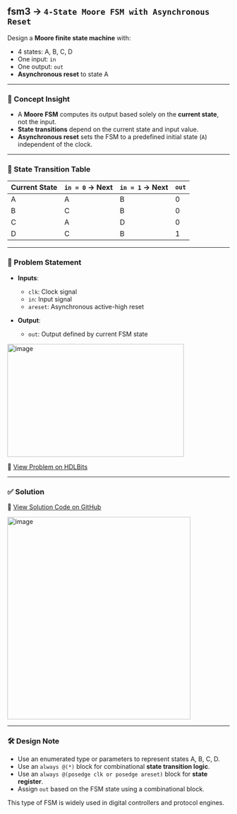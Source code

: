 ## fsm3 → `4-State Moore FSM with Asynchronous Reset`

Design a **Moore finite state machine** with:
- 4 states: A, B, C, D
- One input: `in`
- One output: `out`
- **Asynchronous reset** to state A

---

### 🧠 Concept Insight

- A **Moore FSM** computes its output based solely on the **current state**, not the input.
- **State transitions** depend on the current state and input value.
- **Asynchronous reset** sets the FSM to a predefined initial state (`A`) independent of the clock.

---

### 📘 State Transition Table

| Current State | `in = 0` → Next | `in = 1` → Next | `out` |
|---------------|-----------------|-----------------|--------|
| A             | A               | B               | 0      |
| B             | C               | B               | 0      |
| C             | A               | D               | 0      |
| D             | C               | B               | 1      |

---

### 📘 Problem Statement

- **Inputs**:
  - `clk`: Clock signal
  - `in`: Input signal
  - `areset`: Asynchronous active-high reset

- **Output**:
  - `out`: Output defined by current FSM state

<img width="400" height="256" alt="image" src="https://github.com/user-attachments/assets/9b6e9848-871b-4180-b57a-c0598e97c505" />

🔗 [View Problem on HDLBits](https://hdlbits.01xz.net/wiki/Fsm3)

---

### ✅ Solution  
📄 [View Solution Code on GitHub](https://github.com/EswarAdithya011/HDLBits/blob/main/Problem%20Sets/7.%20Sequential%20Logic/fsm3.v)

<img width="415" height="459" alt="image" src="https://github.com/user-attachments/assets/8a88bc19-f3a2-44be-854b-3f30f9c906cb" />

---

### 🛠 Design Note

- Use an enumerated type or parameters to represent states A, B, C, D.
- Use an `always @(*)` block for combinational **state transition logic**.
- Use an `always @(posedge clk or posedge areset)` block for **state register**.
- Assign `out` based on the FSM state using a combinational block.

This type of FSM is widely used in digital controllers and protocol engines.
